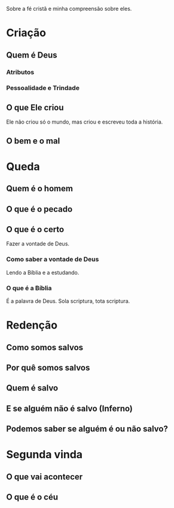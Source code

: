 Sobre a fé cristã e minha compreensão sobre eles. 

# Criação
## Quem é Deus
### Atributos
### Pessoalidade e Trindade

## O que Ele criou
Ele não criou só o mundo, mas criou e escreveu toda a história. 
## O bem e o mal



# Queda
## Quem é o homem
## O que é o pecado
## O que é o certo
Fazer a vontade de Deus. 
### Como saber a vontade de Deus
Lendo a Bíblia e a estudando. 
### O que é a Bíblia
É a palavra de Deus. 
Sola scriptura, tota scriptura. 


# Redenção 
## Como somos salvos
## Por quê somos salvos
## Quem é salvo
## E se alguém não é salvo (Inferno)

## Podemos saber se alguém é ou não salvo? 


# Segunda vinda
## O que vai acontecer
## O que é o céu 
 